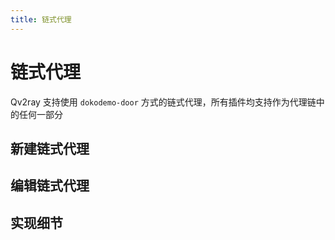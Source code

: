 ```yaml
---
title: 链式代理
---
```


# 链式代理

Qv2ray 支持使用 `dokodemo-door` 方式的链式代理，所有插件均支持作为代理链中的任何一部分

## 新建链式代理

## 编辑链式代理

## 实现细节